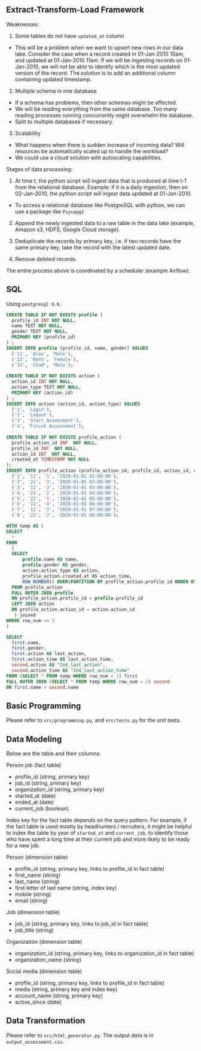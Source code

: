 ## Extract-Transform-Load Framework
Weaknesses:

1. Some tables do not have `updated_at` column
- This will be a problem when we want to upsert new rows in our data lake. Consider the case when a record  created in 01-Jan-2010 10am, and updated at 01-Jan-2010 11am. If we will be ingesting records on 01-Jan-2010, we will not be able to identify which is the most updated version of the record. The solution is to add an additional column containing updated timestamp. 

2. Multiple schema in one database
- If a schema has problems, then other schemas might be affected.
- We will be reading everything from the same database. Too many reading processes running concurrently might overwhelm the database.
- Split to multiple databases if necessary.


3. Scalability 
- What happens when there is sudden increase of incoming data? Will resources be automatically scaled up to handle the workload?
- We could use a cloud solution with autoscaling capabilities. 

Stages of data processing:
1. At time t, the python script will ingest data that is produced at time t-1 from the relational database. Example: if it is a daily ingestion, then on 02-Jan-2010, the python script will ingest data updated at 01-Jan-2010.
- To access a relational database like PostgreSQL with python, we can use a package like `Psycopg2`

2. Append the newly ingested data to a raw table in the data lake (example, Amazon s3, HDFS, Google Cloud storage). 

3. Deduplicate the records by primary key, i.e. if two records have the same primary key, take the record with the latest updated date.

4. Remove deleted records.

The entire process above is coordinated by a scheduler (example Airflow). 

## SQL
Using `postgresql 9.6`.

```sql
CREATE TABLE IF NOT EXISTS profile (
  profile_id INT NOT NULL,
  name TEXT NOT NULL,
  gender TEXT NOT NULL,
  PRIMARY KEY (profile_id)
) ;
INSERT INTO profile (profile_id, name, gender) VALUES
  ('11', 'Alex', 'Male'),
  ('22', 'Beth', 'Female'),
  ('33', 'Chad', 'Male');
  
CREATE TABLE IF NOT EXISTS action (
  action_id INT NOT NULL,
  action_type TEXT NOT NULL,
  PRIMARY KEY (action_id)
) ;
INSERT INTO action (action_id, action_type) VALUES
  ('1', 'Login'),
  ('2', 'Logout'),
  ('3', 'Start Assessment'),
  ('4', 'Finish Assessment');
  
CREATE TABLE IF NOT EXISTS profile_action (
  profile_action_id INT  NOT NULL,
  profile_id INT  NOT NULL,
  action_id INT  NOT NULL,
  created_at TIMESTAMP NOT NULL
);
INSERT INTO profile_action (profile_action_id, profile_id, action_id, created_at) VALUES
  ('1', '11', '1', '2020-01-01 01:00:00'),
  ('2', '22', '3', '2020-01-01 02:00:00'),
  ('3', '11', '3', '2020-01-01 03:00:00'),
  ('4', '22', '2', '2020-01-01 04:00:00'),
  ('5', '22', '1', '2020-01-01 05:00:00'),
  ('6', '11', '4', '2020-01-01 06:00:00'),
  ('7', '11', '2', '2020-01-01 07:00:00'),
  ('8', '22', '2', '2020-01-01 08:00:00');

WITH temp AS (
SELECT
  *
FROM 
  (
  SELECT
      profile.name AS name,
      profile.gender AS gender,
      action.action_type AS action,
      profile_action.created_at AS action_time,
      ROW_NUMBER() OVER(PARTITION BY profile_action.profile_id ORDER BY profile_action.created_at DESC) AS row_num
  FROM profile_action 
  FULL OUTER JOIN profile 
  ON profile_action.profile_id = profile.profile_id
  LEFT JOIN action 
  ON profile_action.action_id = action.action_id
   ) joined
WHERE row_num <= 2
)

SELECT 
  first.name,
  first.gender,
  first.action AS last_action,
  first.action_time AS last_action_time,
  second.action AS "2nd_last_action",
  second.action_time AS "2nd_last_action_time"
FROM (SELECT * FROM temp WHERE row_num = 1) first
FULL OUTER JOIN (SELECT * FROM temp WHERE row_num = 2) second
ON first.name = second.name
```
## Basic Programming 

Please refer to `src/programming.py`, and `src/tests.py` for the unit tests.

## Data Modeling 
Below are the table and their columns:

Person job (fact table)
- profile_id (string, primary key)
- job_id (string, primary key)
- organization_id (string, primary key)
- started_at (date)
- ended_at (date)
- current_job (boolean)

Index key for the fact table depends on the query pattern. For example, if the fact table is used mostly by headhunters / recruiters, it might be helpful to index the table by year of `started_at` and `current_job`, to identify those who have spent a long time at their current job and more likely to be ready for a new job. 

Person (dimension table) 
- profile_id (string, primary key, links to profile_id in fact table)
- first_name (string)
- last_name (string)
- first letter of last name (string, index key)
- mobile (string)
- email (string)

Job (dimension table)
- job_id (string, primary key, links to job_id in fact table)
- job_title (string)

Organization (dimension table)
- organization_id (string, primary key, links to organization_id in fact table)
- organization_name (string)

Social media (dimension table)
- profile_id (string, primary key, links to profile_id in fact table)
- media (string, primary key and index key)
- account_name (string, primary key)
- active_since (date)

## Data Transformation
Please refer to `src/html_generator.py`. The output data is in `output_assessment.csv`. 

